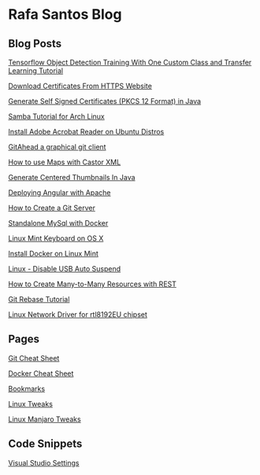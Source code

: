 Rafa Santos Blog
================

Blog Posts
----------

[Tensorflow Object Detection Training With One Custom Class and Transfer Learning Tutorial](posts/tensorflow1-training/README.md)

[Download Certificates From HTTPS Website](posts/downloading-certificates/README.md)

[Generate Self Signed Certificates (PKCS 12 Format) in Java](posts/generate-self-signed-certificates-in-java/README.md)

[Samba Tutorial for Arch Linux](posts/samba-tutorial/README.md)

[Install Adobe Acrobat Reader on Ubuntu Distros](posts/install-adobe-reader-on-ubuntu-based-distributions/README.md)

[GitAhead a graphical git client](posts/gitahead/README.md)

[How to use Maps with Castor XML](posts/how-to-use-maps-with-castor-xml/README.md)

[Generate Centered Thumbnails In Java](posts/generate-centered-thumbnails-in-java/README.md)

[Deploying Angular with Apache](posts/deploying-angular-with-apache/README.md)

[How to Create a Git Server](posts/how-to-create-a-git-server)

[Standalone MySql with Docker](posts/standalone-mysql-with-docker/README.md)

[Linux Mint Keyboard on OS X](posts/linux-mint-keyboard-on-osx/README.md)

[Install Docker on Linux Mint](posts/intall-docker-on-linux-mint/README.md)

[Linux - Disable USB Auto Suspend](posts/linux-disable-usb-auto-suspend/README.md)

[How to Create Many-to-Many Resources with REST](posts/how-to-create-many-to-many-resources-with-rest/README.md)

[Git Rebase Tutorial](posts/git-rebase-tutorial/README.md)

[Linux Network Driver for rtl8192EU chipset](posts/linux-driver-for-rtl8192EU/README.md)

Pages
-----
[Git Cheat Sheet](pages/git-cheat-sheet/README.md)

[Docker Cheat Sheet](pages/docker-cheat-sheet/README.md)

[Bookmarks](pages/bookmarks/README.md)

[Linux Tweaks](pages/linux-tweaks/README.md)

[Linux Manjaro Tweaks](pages/manjaro-tweaks/README.md)

Code Snippets
-------------
[Visual Studio Settings](snippets/visual-studio-settings/README.md)
